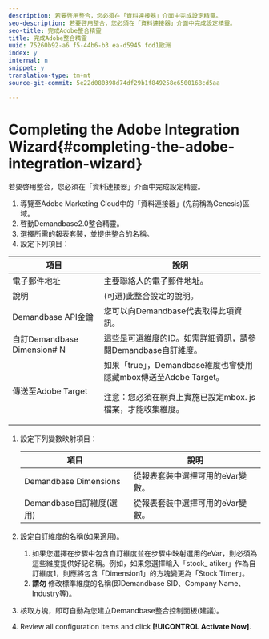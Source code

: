 ```yaml
---
description: 若要啓用整合，您必須在「資料連接器」介面中完成設定精靈。
seo-description: 若要啓用整合，您必須在「資料連接器」介面中完成設定精靈。
seo-title: 完成Adobe整合精靈
title: 完成Adobe整合精靈
uuid: 75260b92-a6 f5-44b6-b3 ea-d5945 fdd1歐洲
index: y
internal: n
snippet: y
translation-type: tm+mt
source-git-commit: 5e22d080398d74df29b1f849258e6500168cd5aa

---
```



# Completing the Adobe Integration Wizard{#completing-the-adobe-integration-wizard}

若要啓用整合，您必須在「資料連接器」介面中完成設定精靈。

1. 導覽至Adobe Marketing Cloud中的「資料連接器」(先前稱為Genesis)區域。
1. 啓動Demandbase2.0整合精靈。
1. 選擇所需的報表套裝，並提供整合的名稱。
1. 設定下列項目：

<table id="table_8D60DC7C48C144DC9934749E7F9F65FF"> 
 <thead> 
  <tr> 
   <th colname="col1" class="entry"> 項目 </th> 
   <th colname="col2" class="entry"> 說明 </th> 
  </tr>
 </thead>
 <tbody> 
  <tr> 
   <td colname="col1"> 電子郵件地址 </td> 
   <td colname="col2"> 主要聯絡人的電子郵件地址。 </td> 
  </tr> 
  <tr> 
   <td colname="col1"> 說明 </td> 
   <td colname="col2"> (可選)此整合設定的說明。 </td> 
  </tr> 
  <tr> 
   <td colname="col1"> Demandbase API金鑰 </td> 
   <td colname="col2"> 您可以向Demandbase代表取得此項資訊。 </td> 
  </tr> 
  <tr> 
   <td colname="col1"> 自訂Demandbase Dimension# N </td> 
   <td colname="col2"> 這些是可選維度的ID。如需詳細資訊，請參閱Demandbase自訂維度。 </td> 
  </tr> 
  <tr> 
   <td colname="col1"> 傳送至Adobe Target </td> 
   <td colname="col2">如果「true」，Demandbase維度也會使用隱藏mbox傳送至Adobe Target。 <p>注意：您必須在網頁上實施已設定mbox. js檔案，才能收集維度。 </p> </td> 
  </tr> 
 </tbody> 
</table>

1. 設定下列變數映射項目：

   | 項目 | 說明 |
   |---|---|
   | Demandbase Dimensions | 從報表套裝中選擇可用的eVar變數。 |
   | Demandbase自訂維度(選用) | 從報表套裝中選擇可用的eVar變數。 |

1. 設定自訂維度的名稱(如果適用)。

   1. 如果您選擇在步驟中包含自訂維度並在步驟中映射選用的eVar，則必須為這些維度提供好記名稱。例如，如果您選擇輸入「stock_ atiker」作為自訂維度1，則應將包含「Dimension1」的方塊變更為「Stock Timer」。
   1. **請勿** 修改標準維度的名稱(即Demandbase SID、Company Name、Industry等)。

1. 核取方塊，即可自動為您建立Demandbase整合控制面板(建議)。
1. Review all configuration items and click **[!UICONTROL Activate Now]**.

